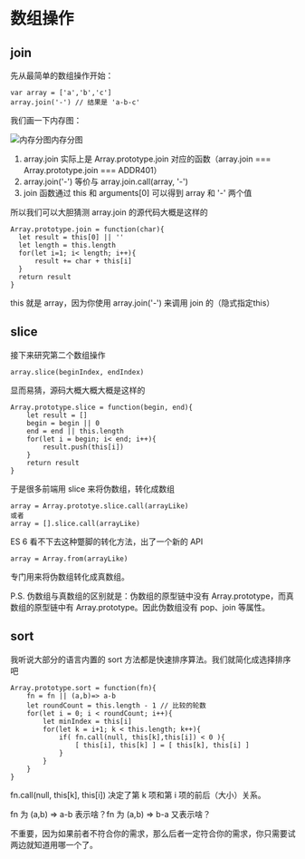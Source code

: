 # 数组操作

## join

先从最简单的数组操作开始：

```
var array = ['a','b','c']
array.join('-') // 结果是 'a-b-c'
```

我们画一下内存图：



![内存分图](https://video.jirengu.com/FvlJHqXzE0BlF7S-jZDG9Gaxm4Hh)内存分图



1. array.join 实际上是 Array.prototype.join 对应的函数（array.join === Array.prototype.join === ADDR401）
2. array.join('-') 等价与 array.join.call(array, '-')
3. join 函数通过 this 和 arguments[0] 可以得到 array 和 '-' 两个值

所以我们可以大胆猜测 array.join 的源代码大概是这样的

```
Array.prototype.join = function(char){
  let result = this[0] || ''
  let length = this.length
  for(let i=1; i< length; i++){
      result += char + this[i]
  }
  return result
}
```

this 就是 array，因为你使用 array.join('-') 来调用 join 的（隐式指定this）

## slice

接下来研究第二个数组操作

```
array.slice(beginIndex, endIndex)
```

显而易猜，源码大概大概大概是这样的

```
Array.prototype.slice = function(begin, end){
    let result = []
    begin = begin || 0
    end = end || this.length
    for(let i = begin; i< end; i++){
        result.push(this[i])
    }
    return result
}
```

于是很多前端用 slice 来将伪数组，转化成数组

```
array = Array.prototye.slice.call(arrayLike)
或者
array = [].slice.call(arrayLike)
```

ES 6 看不下去这种蹩脚的转化方法，出了一个新的 API

```
array = Array.from(arrayLike)
```

专门用来将伪数组转化成真数组。

P.S. 伪数组与真数组的区别就是：伪数组的原型链中没有 Array.prototype，而真数组的原型链中有 Array.prototype。因此伪数组没有 pop、join 等属性。

## sort

我听说大部分的语言内置的 sort 方法都是快速排序算法。我们就简化成选择排序吧

```
Array.prototype.sort = function(fn){
    fn = fn || (a,b)=> a-b
    let roundCount = this.length - 1 // 比较的轮数
    for(let i = 0; i < roundCount; i++){
        let minIndex = this[i]
        for(let k = i+1; k < this.length; k++){
            if( fn.call(null, this[k],this[i]) < 0 ){
                [ this[i], this[k] ] = [ this[k], this[i] ]
            }
        }
    }
}
```

fn.call(null, this[k], this[i]) 决定了第 k 项和第 i 项的前后（大小）关系。

fn 为 (a,b) => a-b 表示啥？fn 为 (a,b) => b-a 又表示啥？

不重要，因为如果前者不符合你的需求，那么后者一定符合你的需求，你只需要试两边就知道用哪一个了。